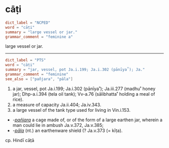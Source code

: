 # cāṭi

``` toml
dict_label = "NCPED"
word = "cāṭi"
summary = "large vessel or jar."
grammar_comment = "feminine a"
```

large vessel or jar.

--------------------

``` toml
dict_label = "PTS"
word = "cāṭi"
summary = "jar, vessel, pot Ja.i.199; Ja.i.302 (pānīya˚); Ja."
grammar_comment = "feminine"
see_also = ["pañjara", "pāla"]
```

1. a jar, vessel, pot Ja.i.199; Ja.i.302 (pānīya˚); Ja.iii.277 (madhu˚ honey jar); Dhp\-a.i.394 (tela oil tank); Vv\-a.76 (sālibhatta˚ holding a meal of rice).
2. a measure of capacity Ja.ii.404; Ja.iv.343.
3. a large vessel of the tank type used for living in Vin.i.153.

* *\-[pañjara](pañjara.md)* a cage made of, or of the form of a large earthen jar, wherein a man could lie in ambush Ja.v.372, Ja.v.385;
* *\-[pāla](pāla.md)* (nt.) an earthenware shield (? Ja.v.373 (= kīṭa).

cp. Hindī cāṭā

